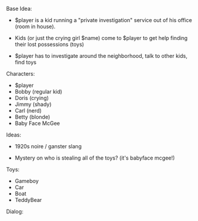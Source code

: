 Base Idea:

- $player is a kid running a "private investigation" service out of his office (room in house).

- Kids (or just the crying girl $name) come to $player to get help finding their lost possessions (toys)

- $player has to investigate around the neighborhood, talk to other kids, find toys

Characters:

- $player
- Bobby (regular kid)
- Doris (crying)
- Jimmy (shady)
- Carl (nerd)
- Betty (blonde)
- Baby Face McGee

Ideas:

- 1920s noire / ganster slang

- Mystery on who is stealing all of the toys? (it's babyface mcgee!)

Toys:

- Gameboy
- Car
- Boat
- TeddyBear

Dialog:

